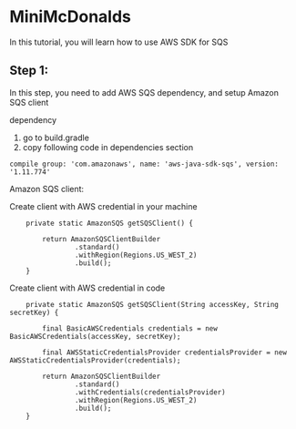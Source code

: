 # MiniMcDonalds
In this tutorial, you will learn how to use AWS SDK for SQS

## Step 1:
In this step, you need to add AWS SQS dependency, and setup Amazon SQS client

dependency
1. go to build.gradle
2. copy following code in dependencies section

`compile group: 'com.amazonaws', name: 'aws-java-sdk-sqs', version: '1.11.774'`


Amazon SQS client:

Create client with AWS credential in your machine
```
    private static AmazonSQS getSQSClient() {

        return AmazonSQSClientBuilder
                .standard()
                .withRegion(Regions.US_WEST_2)
                .build();
    }
```

Create client with AWS credential in code 
```
    private static AmazonSQS getSQSClient(String accessKey, String secretKey) {

        final BasicAWSCredentials credentials = new BasicAWSCredentials(accessKey, secretKey);

        final AWSStaticCredentialsProvider credentialsProvider = new AWSStaticCredentialsProvider(credentials);

        return AmazonSQSClientBuilder
                .standard()
                .withCredentials(credentialsProvider)
                .withRegion(Regions.US_WEST_2)
                .build();
    }
```
